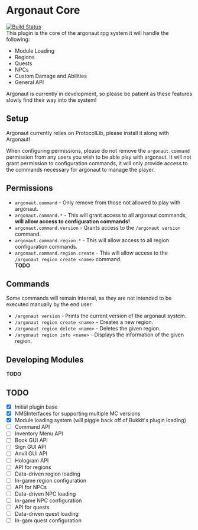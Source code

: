 Argonaut Core
=============
[![Build Status](https://travis-ci.org/project-argonaut/argonaut-core.svg?branch=master)](https://travis-ci.org/project-argonaut/argonaut-core)  
This plugin is the core of the argonaut rpg system it will handle the following:
- Module Loading
- Regions
- Quests
- NPCs
- Custom Damage and Abilities
- General API

Argonaut is currently in development, so please be patient as these features slowly find their way into the system!

Setup
-----
Argonaut currently relies on ProtocolLib, please install it along with Argonaut!  
  
When configuring permissions, please do not remove the `argonaut.command` permission from any users
you wish to be able play with argonaut. It will not grant permission to configuration commands, it
will only provide access to the commands necessary for argonaut to manage the player.

Permissions
-----------
- `argonaut.command` - Only remove from those not allowed to play with argonaut.
- `argonaut.command.*` - This will grant access to all argonaut commands, **will allow access to configuration commands!**
- `argonaut.command.version` - Grants access to the `/argonaut version` command.
- `argonaut.command.region.*` - This will allow access to all region configuration commands.
- `argonaut.command.region.create` - This will allow access to the `/argonaut region create <name>` command.  
**TODO**

Commands
--------
Some commands will remain internal, as they are not intended to be executed manually by the end user.
- `/argonaut version` - Prints the current version of the argonaut system.
- `/argonaut region create <name>` - Creates a new region.
- `/argonaut region delete <name>` - Deletes the given region.
- `/argonaut region info <name>` - Displays the information of the given region.

Developing Modules
------------------
**TODO**

TODO
----
- [x] Initial plugin base
- [x] NMSInterfaces for supporting multiple MC versions
- [x] Module loading system (will piggie back off of Bukkit's plugin loading)
- [ ] Command API
- [ ] Inventory Menu API
- [ ] Book GUI API
- [ ] Sign GUI API
- [ ] Anvil GUI API
- [ ] Hologram API
- [ ] API for regions
- [ ] Data-driven region loading
- [ ] In-game region configuration
- [ ] API for NPCs
- [ ] Data-driven NPC loading
- [ ] In-game NPC configuration
- [ ] API for quests
- [ ] Data-driven quest loading
- [ ] In-gam quest configuration
